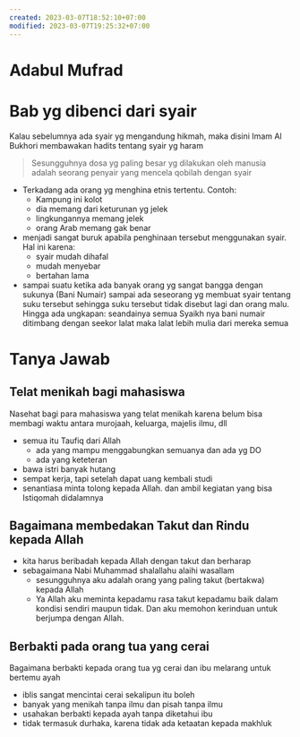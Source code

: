 ```yaml
---
created: 2023-03-07T18:52:10+07:00
modified: 2023-03-07T19:25:32+07:00
---
```


# Adabul Mufrad

# Bab yg dibenci dari syair

Kalau sebelumnya ada syair yg mengandung hikmah, maka disini Imam Al Bukhori membawakan hadits tentang syair yg haram

> Sesungguhnya dosa yg paling besar yg dilakukan oleh manusia adalah seorang penyair yang mencela qobilah dengan syair 

- Terkadang ada orang yg menghina etnis tertentu. Contoh:
  - Kampung ini kolot
  - dia memang dari keturunan yg jelek
  - lingkungannya memang jelek 
  - orang Arab memang gak benar
- menjadi sangat buruk apabila penghinaan tersebut menggunakan syair. Hal ini karena:
  - syair mudah dihafal
  - mudah menyebar
  - bertahan lama
- sampai suatu ketika ada banyak orang  yg sangat bangga dengan sukunya (Bani Numair) sampai ada seseorang yg membuat syair tentang suku tersebut sehingga suku tersebut tidak disebut lagi dan orang malu. Hingga ada ungkapan: seandainya semua Syaikh nya bani numair ditimbang dengan seekor lalat maka lalat lebih mulia dari mereka semua

# Tanya Jawab

## Telat menikah bagi mahasiswa

Nasehat bagi para mahasiswa yang telat menikah karena belum bisa membagi waktu antara murojaah, keluarga, majelis ilmu, dll

- semua itu Taufiq dari Allah 
  - ada yang mampu menggabungkan semuanya dan ada yg DO
  - ada yang keteteran 
- bawa istri banyak hutang
- sempat kerja, tapi setelah dapat uang kembali studi 
- senantiasa minta tolong kepada Allah. dan ambil kegiatan yang bisa Istiqomah didalamnya

## Bagaimana membedakan Takut dan Rindu kepada Allah 

- kita harus beribadah kepada Allah dengan takut dan berharap 
- sebagaimana Nabi Muhammad shalallahu alaihi wasallam 
  - sesungguhnya aku adalah orang yang paling takut (bertakwa) kepada Allah
  - Ya Allah aku meminta kepadamu rasa takut kepadamu baik dalam kondisi sendiri maupun tidak. Dan aku memohon kerinduan untuk berjumpa dengan Allah.


## Berbakti pada orang tua yang cerai

Bagaimana berbakti kepada orang tua yg cerai dan ibu melarang untuk bertemu ayah

- iblis sangat mencintai cerai sekalipun itu boleh
- banyak yang menikah tanpa ilmu dan pisah tanpa ilmu
- usahakan berbakti kepada ayah tanpa diketahui ibu
- tidak termasuk durhaka, karena tidak ada ketaatan kepada makhluk
